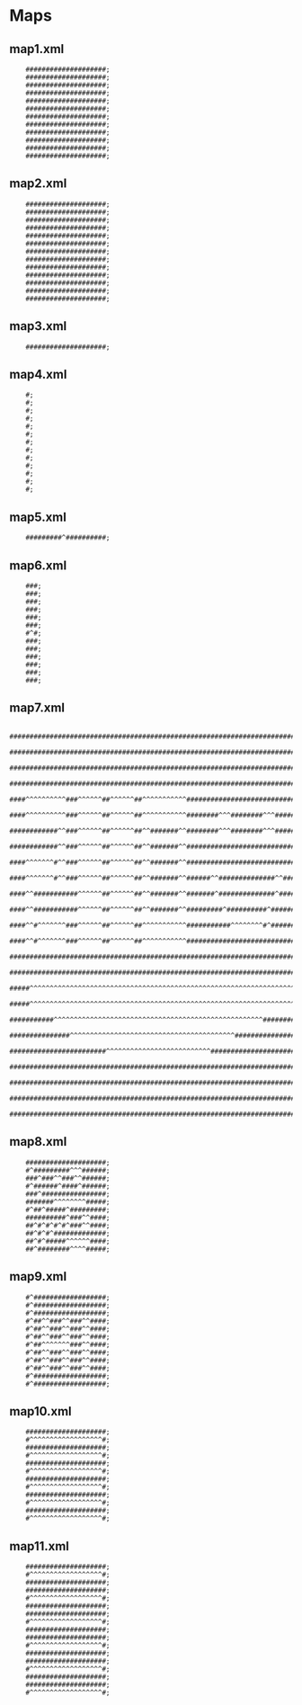 # Maps #
## map1.xml ##
        
        ####################;
        ####################;
        ####################;
        ####################;
        ####################;
        ####################;
        ####################;
        ####################;
        ####################;
        ####################;
        ####################;
        ####################;    

## map2.xml ##

        ####################;
        ####################;
        ####################;
        ####################;
        ####################;
        ####################;
        ####################;
        ####################;
        ####################;
        ####################;
        ####################;
        ####################;
        ####################;

## map3.xml ##
        
        ####################;

## map4.xml ##

        #;
        #;
        #;
        #;
        #;
        #;
        #;
        #;
        #;
        #;
        #;
        #;
        #;

## map5.xml ##

        #########^##########;

## map6.xml ##

        ###;
        ###;
        ###;
        ###;
        ###;
        ###;
        #^#;
        ###;
        ###;
        ###;
        ###;
        ###;
        ###;

## map7.xml ##

        ###############################################################################;
        ###############################################################################;
        ###############################################################################;
        ###############################################################################;
        ####^^^^^^^^^^###^^^^^^##^^^^^^##^^^^^^^^^^^###################################;
        ####^^^^^^^^^^###^^^^^^##^^^^^^##^^^^^^^^^^^########^^^########^^^#############;
        ############^^###^^^^^^##^^^^^^##^^#######^^########^^^########^^^#############;
        ############^^###^^^^^^##^^^^^^##^^#######^^###################################;
        ####^^^^^^^#^^###^^^^^^##^^^^^^##^^#######^^###################################;
        ####^^^^^^^#^^###^^^^^^##^^^^^^##^^#######^^######^^##############^^###########;
        ####^^###########^^^^^^##^^^^^^##^^#######^^#######^##############^############;
        ####^^###########^^^^^^##^^^^^^##^^#######^^#########^##########^##############;
        ####^^#^^^^^^^###^^^^^^##^^^^^^##^^^^^^^^^^^###########^^^^^^^^#^##############;
        ####^^#^^^^^^^###^^^^^^##^^^^^^##^^^^^^^^^^^###################################;
        ###############################################################################;
        ###############################################################################;
        #####^^^^^^^^^^^^^^^^^^^^^^^^^^^^^^^^^^^^^^^^^^^^^^^^^^^^^^^^^^^^^^^^^^^^^^^###;
        #####^^^^^^^^^^^^^^^^^^^^^^^^^^^^^^^^^^^^^^^^^^^^^^^^^^^^^^^^^^^^^^^^^^^^^^^###;
        ###########^^^^^^^^^^^^^^^^^^^^^^^^^^^^^^^^^^^^^^^^^^^^^^^^^^^^################;
        ###############^^^^^^^^^^^^^^^^^^^^^^^^^^^^^^^^^^^^^^^^^#######################;
        ########################^^^^^^^^^^^^^^^^^^^^^^^^^^#############################;
        ###############################################################################;
        ###############################################################################;
        ###############################################################################;
        ###############################################################################;

## map8.xml ##

        ####################;
        #^#########^^^######;
        ###^###^^###^^######;
        #^######^####^######;
        ###^################;
        #######^^^^^^^^#####;
        #^##^#####^#########;
        ##########^###^^####;
        ##^#^#^#^#^###^^####;
        ##^#^#^#############;
        ##^#^#####^^^^^^####;
        ##^########^^^^#####;

## map9.xml ##

        #^##################;
        #^##################;
        #^##################;
        #^##^^###^^###^^####;
        #^##^^###^^###^^####;
        #^##^^###^^###^^####;
        #^##^^^^^^^###^^####;
        #^##^^###^^###^^####;
        #^##^^###^^###^^####;
        #^##^^###^^###^^####;
        #^##################;
        #^##################;

## map10.xml ##

        ####################;
        #^^^^^^^^^^^^^^^^^^#;
        ####################;
        #^^^^^^^^^^^^^^^^^^#;
        ####################;
        #^^^^^^^^^^^^^^^^^^#;
        ####################;
        #^^^^^^^^^^^^^^^^^^#;
        ####################;
        #^^^^^^^^^^^^^^^^^^#;
        ####################;
        #^^^^^^^^^^^^^^^^^^#;

## map11.xml ##
        ####################;
        #^^^^^^^^^^^^^^^^^^#;
        ####################;
        ####################;
        #^^^^^^^^^^^^^^^^^^#;
        ####################;
        ####################;
        #^^^^^^^^^^^^^^^^^^#;
        ####################;
        ####################;
        #^^^^^^^^^^^^^^^^^^#;
        ####################;
        ####################;
        #^^^^^^^^^^^^^^^^^^#;
        ####################;
        ####################;
        #^^^^^^^^^^^^^^^^^^#;
